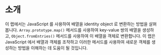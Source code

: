 # 소개

이 랩에서는 JavaScript 를 사용하여 배열을 identity object 로 변환하는 방법을 살펴봅니다. `Array.prototype.map()` 메서드를 사용하여 key-value 쌍의 배열을 생성하고, `Object.fromEntries()` 메서드를 사용하여 이 배열을 객체로 변환합니다. 이 랩은 JavaScript 에서 배열과 객체를 조작하고 이러한 메서드를 사용하여 새로운 객체를 생성하는 방법을 이해하는 데 도움이 될 것입니다.
